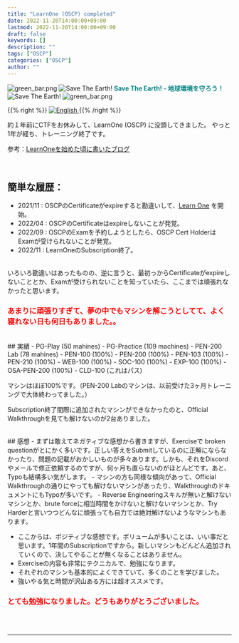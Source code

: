 ```yaml
---
title: "LearnOne (OSCP) completed"
date: 2022-11-20T14:00:00+09:00
lastmod: 2022-11-20T14:00:00+09:00
draft: false
keywords: []
description: ""
tags: ["OSCP"]
categories: ["OSCP"]
author: ""
---
```

<img src="https://captureamerica.github.io/writeups/img/green_bar.png" alt="green_bar.png">
<img src="https://captureamerica.github.io/writeups/img/10_Nature_Themed_Icons_Cute_Earth_Icon.png" alt="Save The Earth!"> <b><font color="teal">Save The Earth! - 地球環境を守ろう！</font></b> <img src="https://captureamerica.github.io/writeups/img/10_Nature_Themed_Icons_Cute_Earth_Icon.png" alt="Save The Earth!">
<img src="https://captureamerica.github.io/writeups/img/green_bar.png" alt="green_bar.png">

{{% right %}}
<a href="https://translate.google.com/translate?hl=en&sl=ja&tl=en&u=https%3A%2F%2Fcaptureamerica.github.io%2Fwriteups%2Fpost%2Flearnone_completed%2F">
<img src="https://captureamerica.github.io/writeups/img/En.png" alt="English">
</a>
{{% /right %}}

約１年前にCTFをお休みして、LearnOne (OSCP) に没頭してきました。 やっと1年が経ち、トレーニング終了です。

参考：[LearnOneを始めた頃に書いたブログ](https://captureamerica.github.io/writeups/post/taking_a_break/)

<br />

## 簡単な履歴：

- 2021/11 : OSCPのCertificateがexpireすると勘違いして、[Learn One](https://www.offensive-security.com/learn/) を開始。
- 2022/04 : OSCPのCertificateはexpireしないことが発覚。
- 2022/09 : OSCPのExamを予約しようとしたら、OSCP Cert HolderはExamが受けられないことが発覚。
- 2022/11 : LearnOneのSubscription終了。

<br />
いろいろ勘違いはあったものの、逆に言うと、最初っからCertificateがexpireしないこととか、Examが受けられないことを知っていたら、ここまでは頑張れなかったと思います。

<h3>
<font color="red">あまりに頑張りすぎて、夢の中でもマシンを解こうとしてて、よく寝れない日も何日もありました。。</font>
</h3>

<br />
## 実績
- PG-Play (50 mahines)
- PG-Practice (109 machines)
- PEN-200 Lab (78 mahines)
- PEN-100 (100%)
- PEN-200 (100%)
- PEN-103 (100%)
- PEN-210 (100%)
- WEB-100 (100%)
- SOC-100 (100%)
- EXP-100 (100%)
- OSA-PEN-200 (100%)
- CLD-100 (これはパス)

マシンはほぼ100%です。（PEN-200 Labのマシンは、以前受けた3ヶ月トレーニングで大体終わってました。）

Subscription終了間際に追加されたマシンができなかったのと、Official Walkthroughを見ても解けないのが2台ありました。


<br />
## 感想
- まずは敢えてネガティブな感想から書きますが、Exerciseで broken questionがとにかく多いです。正しい答えをSubmitしているのに正解にならなかったり、問題の記載がおかしいものが多々あります。しかも、それをDiscordやメールで修正依頼するのですが、何ヶ月も直らないのがほとんどです。あと、Typoも結構多い気がします。
- マシンの方も同様な傾向があって、Official Walkthroughの通りにやっても解けないマシンがあったり、WalkthroughのドキュメントにもTypoが多いです。
- Reverse Engineeringスキルが無いと解けないマシンとか、brute forceに相当時間をかけないと解けないマシンとか、Try Harderと言いつつどんなに頑張っても自力では絶対解けないようなマシンもあります。

<br>

- ここからは、ポジティブな感想です。ボリュームが多いことは、いい事だと思います。1年間のSubscriptionですから。新しいマシンもどんどん追加されていくので、決してやることが無くなることはありません。
- Exerciseの内容も非常にテクニカルで、勉強になります。
- それぞれのマシンも基本的によくできていて、多くのことを学びました。
- 強いやる気と時間が沢山ある方には超オススメです。

<h3>
<font color="red">とても勉強になりました。どうもありがとうございました。</font>
</h3>


<br /><br />
- - -
<br /><br />
